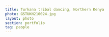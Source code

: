 ```yaml
---
title: Turkana tribal dancing, Northern Kenya
photo: GSTUKN210024.jpg 
layout: photo 
section: portfolio 
tag: people 
--- 
```

